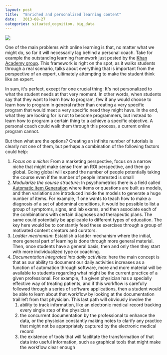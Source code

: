 ```yaml
---
layout: post
title:  "Enriched and personalized learning content"
date:   2013-08-27
categories: situated_cognition, big_data
---
```


![](http://gegeblog.com/wp-content/uploads/2012/10/protein-food.jpg)

One of the main problems with online learning is that, no matter what we might do, so far it will necessarily lag behind a personal coach. Take for example the outstanding learning framework just posted by the [Khan Academy group](https://plus.google.com/106268032364497388036/posts/XRQxPEhLuia). This framework is right on the spot, as it walks students through a real scenario, talks about everything that is important from the perspective of an expert, ultimately attempting to make the student think like an expert.

In sum, it's perfect, except for one crucial thing: It's not personalized to what the student needs at that very moment. In other words, when students say that they want to learn how to program, few if any would choose to learn how to program in general rather than creating a very specific program that would meet a very specific need they might have. In the end, what they are looking for is not to become programmers, but instead to learn how to program a certain thing to a achieve a specific objective. A personal coach could walk them through this process, a current online program cannot. 

But then what are the options? Creating an infinite number of tutorials is clearly not one of them, but perhaps a combination of the following factors could help:

1. *Focus on a niche*: From a marketing perspective, focus on a narrow niche that might make sense from an ROI perspective, and then go global. Going global will expand the number of people potentially taking the course even if the number of people interested is small
2. *Modularize the course structure*: In psychometrics there is a field called [Automatic Item Generation](https://plus.google.com/106268032364497388036/posts/Zf2oedoqm7g) where items or questions are built as models, and then variations are introduced inside the models to generate a huge number of items. For example, if one wants to teach how to make a diagnosis of a set of abdominal conditions, it would be possible to list a group of symptoms, signs, and lab exams, and then associate each of the combinations with certain diagnoses and therapeutic plans. The same could potentially be applicable to different types of education. The key here would be to constantly feed these exercises through a group of motivated content creators and curators. 
3. *Ladder mechanism*: Establish a ladder mechanism where the initial, more general part of learning is done through more general material. Then, once students have a general basis, then and only then they start with more individualized type or coaching.
4. *Documentation integrated into daily activities*: here the main concept is that as our ability to document our daily activities increases as a function of automation through software, more and more material will be available to students regarding what might be the current practice of a given professional. For example, if a given physician has a specially effective way of treating patients, and if this workflow is carefully followed through a series of software applications, then a student would be able to learn about that workflow by looking at the documentation trail left from that physician. This last path will obviously involve the 
    1. ability to track information, like an electronic medical record tracking every single step of the physician
    2. the concurrent documentation by the professional to enhance the data, or the physician constantly making notes to clarify any practice that might not be appropriately captured by the electronic medical record
    3. the existence of tools that will facilitate the transformation of that data into useful information, such as graphical tools that might make the workflow clear enough